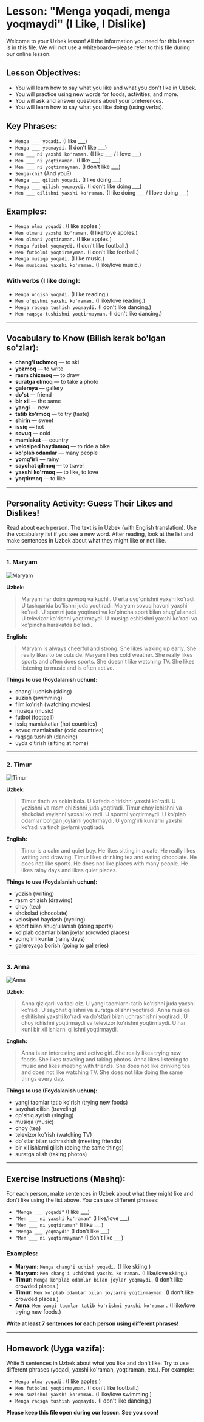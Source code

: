 # Lesson: "Menga yoqadi, menga yoqmaydi" (I Like, I Dislike)

Welcome to your Uzbek lesson! All the information you need for this lesson is in this file. We will not use a whiteboard—please refer to this file during our online lesson.

## Lesson Objectives:
- You will learn how to say what you like and what you don't like in Uzbek.
- You will practice using new words for foods, activities, and more.
- You will ask and answer questions about your preferences.
- You will learn how to say what you like doing (using verbs).

## Key Phrases:
- `Menga ___ yoqadi.` (I like ___)
- `Menga ___ yoqmaydi.` (I don't like ___)
- `Men ___ ni yaxshi ko'raman.` (I like ___ / I love ___)
- `Men ___ ni yoqtiraman.` (I like ___)
- `Men ___ ni yoqtirmayman.` (I don't like ___)
- `Senga-chi?` (And you?)
- `Menga ___ qilish yoqadi.` (I like doing ___)
- `Menga ___ qilish yoqmaydi.` (I don't like doing ___)
- `Men ___ qilishni yaxshi ko'raman.` (I like doing ___ / I love doing ___)

## Examples:
- `Menga olma yoqadi.` (I like apples.)
- `Men olmani yaxshi ko'raman.` (I like/love apples.)
- `Men olmani yoqtiraman.` (I like apples.)
- `Menga futbol yoqmaydi.` (I don't like football.)
- `Men futbolni yoqtirmayman.` (I don't like football.)
- `Menga musiqa yoqadi.` (I like music.)
- `Men musiqani yaxshi ko'raman.` (I like/love music.)

### With verbs (I like doing):
- `Menga o'qish yoqadi.` (I like reading.)
- `Men o'qishni yaxshi ko'raman.` (I like/love reading.)
- `Menga raqsga tushish yoqmaydi.` (I don't like dancing.)
- `Men raqsga tushishni yoqtirmayman.` (I don't like dancing.)

---

## Vocabulary to Know (Bilish kerak bo'lgan so'zlar):
- **chang'i uchmoq** — to ski
- **yozmoq** — to write
- **rasm chizmoq** — to draw
- **suratga olmoq** — to take a photo
- **galereya** — gallery
- **do'st** — friend
- **bir xil** — the same
- **yangi** — new
- **tatib ko'rmoq** — to try (taste)
- **shirin** — sweet
- **issiq** — hot
- **sovuq** — cold
- **mamlakat** — country
- **velosiped haydamoq** — to ride a bike
- **ko'plab odamlar** — many people
- **yomg'irli** — rainy
- **sayohat qilmoq** — to travel
- **yaxshi ko'rmoq** — to like, to love
- **yoqtirmoq** — to like

---

## Personality Activity: Guess Their Likes and Dislikes!

Read about each person. The text is in Uzbek (with English translation). Use the vocabulary list if you see a new word. After reading, look at the list and make sentences in Uzbek about what they might like or not like.

---

### 1. Maryam

![Maryam](./images/maryam.png)

**Uzbek:**
> Maryam har doim quvnoq va kuchli. U erta uyg'onishni yaxshi ko'radi. U tashqarida bo'lishni juda yoqtiradi. Maryam sovuq havoni yaxshi ko'radi. U sportni juda yoqtiradi va ko'pincha sport bilan shug'ullanadi. U televizor ko'rishni yoqtirmaydi. U musiqa eshitishni yaxshi ko'radi va ko'pincha harakatda bo'ladi.

**English:**
> Maryam is always cheerful and strong. She likes waking up early. She really likes to be outside. Maryam likes cold weather. She really likes sports and often does sports. She doesn't like watching TV. She likes listening to music and is often active.

**Things to use (Foydalanish uchun):**
- chang'i uchish (skiing)
- suzish (swimming)
- film ko'rish (watching movies)
- musiqa (music)
- futbol (football)
- issiq mamlakatlar (hot countries)
- sovuq mamlakatlar (cold countries)
- raqsga tushish (dancing)
- uyda o'tirish (sitting at home)

---

### 2. Timur

![Timur](./images/timur.png)

**Uzbek:**
> Timur tinch va sokin bola. U kafeda o'tirishni yaxshi ko'radi. U yozishni va rasm chizishni juda yoqtiradi. Timur choy ichishni va shokolad yeyishni yaxshi ko'radi. U sportni yoqtirmaydi. U ko'plab odamlar bo'lgan joylarni yoqtirmaydi. U yomg'irli kunlarni yaxshi ko'radi va tinch joylarni yoqtiradi.

**English:**
> Timur is a calm and quiet boy. He likes sitting in a cafe. He really likes writing and drawing. Timur likes drinking tea and eating chocolate. He does not like sports. He does not like places with many people. He likes rainy days and likes quiet places.

**Things to use (Foydalanish uchun):**
- yozish (writing)
- rasm chizish (drawing)
- choy (tea)
- shokolad (chocolate)
- velosiped haydash (cycling)
- sport bilan shug'ullanish (doing sports)
- ko'plab odamlar bilan joylar (crowded places)
- yomg'irli kunlar (rainy days)
- galereyaga borish (going to galleries)

---

### 3. Anna

![Anna](./images/anna.png)

**Uzbek:**
> Anna qiziqarli va faol qiz. U yangi taomlarni tatib ko'rishni juda yaxshi ko'radi. U sayohat qilishni va suratga olishni yoqtiradi. Anna musiqa eshitishni yaxshi ko'radi va do'stlari bilan uchrashishni yoqtiradi. U choy ichishni yoqtirmaydi va televizor ko'rishni yoqtirmaydi. U har kuni bir xil ishlarni qilishni yoqtirmaydi.

**English:**
> Anna is an interesting and active girl. She really likes trying new foods. She likes traveling and taking photos. Anna likes listening to music and likes meeting with friends. She does not like drinking tea and does not like watching TV. She does not like doing the same things every day.

**Things to use (Foydalanish uchun):**
- yangi taomlar tatib ko'rish (trying new foods)
- sayohat qilish (traveling)
- qo'shiq aytish (singing)
- musiqa (music)
- choy (tea)
- televizor ko'rish (watching TV)
- do'stlar bilan uchrashish (meeting friends)
- bir xil ishlarni qilish (doing the same things)
- suratga olish (taking photos)

---

## Exercise Instructions (Mashq):

For each person, make sentences in Uzbek about what they might like and don't like using the list above. You can use different phrases:

- `"Menga ___ yoqadi"` (I like ___)
- `"Men ___ ni yaxshi ko'raman"` (I like/love ___)
- `"Men ___ ni yoqtiraman"` (I like ___)
- `"Menga ___ yoqmaydi"` (I don't like ___)
- `"Men ___ ni yoqtirmayman"` (I don't like ___)

### Examples:
- **Maryam:** `Menga chang'i uchish yoqadi.` (I like skiing.)
- **Maryam:** `Men chang'i uchishni yaxshi ko'raman.` (I like/love skiing.)
- **Timur:** `Menga ko'plab odamlar bilan joylar yoqmaydi.` (I don't like crowded places.)
- **Timur:** `Men ko'plab odamlar bilan joylarni yoqtirmayman.` (I don't like crowded places.)
- **Anna:** `Men yangi taomlar tatib ko'rishni yaxshi ko'raman.` (I like/love trying new foods.)

**Write at least 7 sentences for each person using different phrases!**

---

## Homework (Uyga vazifa):

Write 5 sentences in Uzbek about what you like and don't like. Try to use different phrases (yoqadi, yaxshi ko'raman, yoqtiraman, etc.). For example:

- `Menga olma yoqadi.` (I like apples.)
- `Men futbolni yoqtirmayman.` (I don't like football.)
- `Men suzishni yaxshi ko'raman.` (I like/love swimming.)
- `Menga raqsga tushish yoqmaydi.` (I don't like dancing.)

**Please keep this file open during our lesson. See you soon!** 